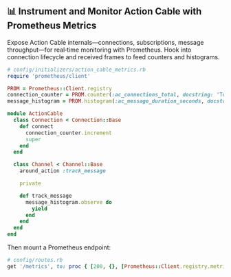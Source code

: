 ## 📊 Instrument and Monitor Action Cable with Prometheus Metrics

Expose Action Cable internals—connections, subscriptions, message throughput—for real‑time monitoring with Prometheus. Hook into connection lifecycle and received frames to feed counters and histograms.

```ruby
# config/initializers/action_cable_metrics.rb
require 'prometheus/client'

PROM = Prometheus::Client.registry
connection_counter = PROM.counter(:ac_connections_total, docstring: 'Total AC connections')
message_histogram = PROM.histogram(:ac_message_duration_seconds, docstring: 'Action Cable message processing time')

module ActionCable
  class Connection < Connection::Base
    def connect
      connection_counter.increment
      super
    end
  end

  class Channel < Channel::Base
    around_action :track_message

    private

    def track_message
      message_histogram.observe do
        yield
      end
    end
  end
end
```

Then mount a Prometheus endpoint:

```ruby
# config/routes.rb
get '/metrics', to: proc { [200, {}, [Prometheus::Client.registry.metrics_text]] }
```